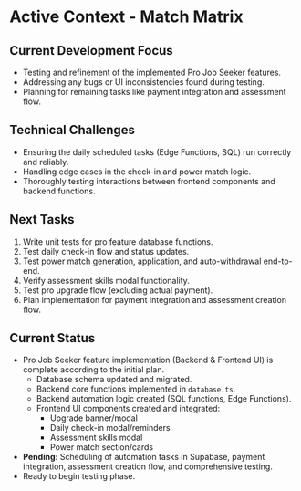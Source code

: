# Active Context - Match Matrix

## Current Development Focus

- Testing and refinement of the implemented Pro Job Seeker features.
- Addressing any bugs or UI inconsistencies found during testing.
- Planning for remaining tasks like payment integration and assessment flow.

## Technical Challenges

- Ensuring the daily scheduled tasks (Edge Functions, SQL) run correctly and reliably.
- Handling edge cases in the check-in and power match logic.
- Thoroughly testing interactions between frontend components and backend functions.

## Next Tasks

1. Write unit tests for pro feature database functions.
2. Test daily check-in flow and status updates.
3. Test power match generation, application, and auto-withdrawal end-to-end.
4. Verify assessment skills modal functionality.
5. Test pro upgrade flow (excluding actual payment).
6. Plan implementation for payment integration and assessment creation flow.

## Current Status

- Pro Job Seeker feature implementation (Backend & Frontend UI) is complete according to the initial plan.
  - Database schema updated and migrated.
  - Backend core functions implemented in `database.ts`.
  - Backend automation logic created (SQL functions, Edge Functions).
  - Frontend UI components created and integrated:
    - Upgrade banner/modal
    - Daily check-in modal/reminders
    - Assessment skills modal
    - Power match section/cards
- **Pending:** Scheduling of automation tasks in Supabase, payment integration, assessment creation flow, and comprehensive testing.
- Ready to begin testing phase.
